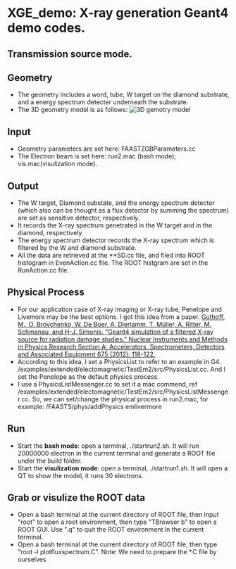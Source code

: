 # XGE_demo: X-ray generation Geant4 demo codes.
## Transmission source mode.

## Geometry
- The geometry includes a word, tube, W target on the diamond substrate, and a energy spectrum detecter underneath the substrate.
- The 3D geometry model is as follows:
![3D gemotry model](https://user-images.githubusercontent.com/32512895/190873983-db63d48c-65ae-40c2-9778-04a7eac2a030.png)

## Input
- Geometry parameters are set here: FAASTZGBParameters.cc
- The Electron beam is set here: run2.mac (bash mode); vis.mac(visulization mode).

## Output
- The W target, Diamond substate, and the energy spectrum detector (which also can be thought as a flux detector by summing the spectrum) are set as sensitive detector, respectively.
- It records the X-ray spectrum genetrated in the W target and in the diamond, respectively. 
- The energy spectrum detector records the X-ray spectrum which is filtered by the W and diamond substrate.
- All the data are retrieved at the **SD.cc file, and filed into ROOT histogram in EvenAction.cc file. The ROOT histgram are set in the RunAction.cc file.

## Physical Process
- For our application case of X-ray imaging or X-ray tube, Penelope and Livemore may be the best options. I got this idea from a paper. [Guthoff, M., O. Brovchenko, W. De Boer, A. Dierlamm, T. Müller, A. Ritter, M. Schmanau, and H-J. Simonis. "Geant4 simulation of a filtered X-ray source for radiation damage studies." Nuclear Instruments and Methods in Physics Research Section A: Accelerators, Spectrometers, Detectors and Associated Equipment 675 (2012): 118-122.](https://www.sciencedirect.com/science/article/pii/S0168900212000691)
- According to this idea, I set a PhysicsList to refer to an example in G4. /examples/extended/electomagnetic/TestEm2/src/PhysicsList.cc. And I set the Penelope as the default physics process.
- I use a PhysicsListMessenger.cc to set it a mac commend, ref /examples/extended/electomagnetic/TestEm2/src/PhysicsListMessenger.cc. So, we can set/change the physical process in run2.mac, for example: /FAASTS/phys/addPhysics emlivermore 

## Run
- Start the **bash mode**: open a terminal, ./startrun2.sh. It will run 20000000 electron in the current terminal and generate a ROOT file under the build folder.
- Start the **visulization mode**: open a terminal, ./startrun1.sh. It will open a QT to show the model, it runs 30 electrons.

## Grab or visulize the ROOT data
- Open a bash terminal at the current directory of ROOT file, then input "root" to open a root environment, then type "TBrowser b" to open a ROOT GUI. Use ".q" to quit the ROOT environment in the current terminal.
- Open a bash terminal at the current directory of ROOT file, then type "root -l plotfluxspectrum.C". Note: We need to prepare the *.C file by ourselves

